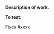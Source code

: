 **Description of work.**

<!-- Description of work done -->

**To test:**

<!-- Testing instructions -->

Fixes #xxxx
<!-- alternative
*There is no associated issue.*
-->
